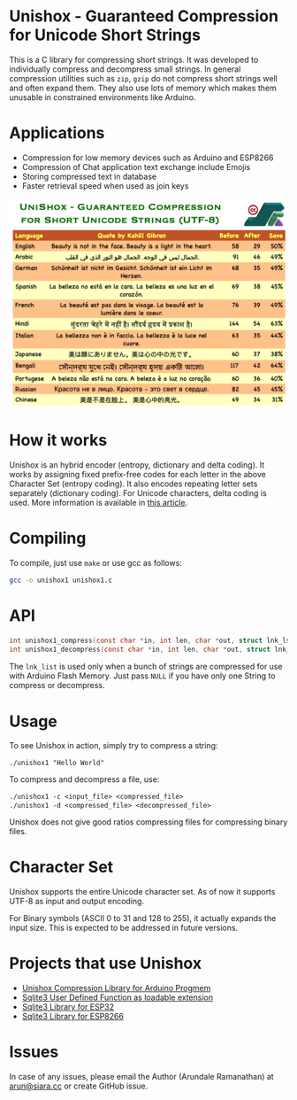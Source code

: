 # Unishox - Guaranteed Compression for Unicode Short Strings

This is a C library for compressing short strings.  It was developed to individually compress and decompress small strings. In general compression utilities such as `zip`, `gzip` do not compress short strings well and often expand them. They also use lots of memory which makes them unusable in constrained environments like Arduino.

# Applications

- Compression for low memory devices such as Arduino and ESP8266
- Compression of Chat application text exchange include Emojis
- Storing compressed text in database
- Faster retrieval speed when used as join keys

![Promo video](Banner1.png?raw=true)

# How it works

Unishox is an hybrid encoder (entropy, dictionary and delta coding).  It works by assigning fixed prefix-free codes for each letter in the above Character Set (entropy coding).  It also encodes repeating letter sets separately (dictionary coding).  For Unicode characters, delta coding is used. More information is available in [this article](Unishox_Article_1.pdf?raw=true).

# Compiling

To compile, just use `make` or use gcc as follows:

```sh
gcc -o unishox1 unishox1.c
```

# API

```C
int unishox1_compress(const char *in, int len, char *out, struct lnk_lst *prev_lines);
int unishox1_decompress(const char *in, int len, char *out, struct lnk_lst *prev_lines);
```

The `lnk_list` is used only when a bunch of strings are compressed for use with Arduino Flash Memory.  Just pass `NULL` if you have only one String to compress or decompress.

# Usage

To see Unishox in action, simply try to compress a string:

```
./unishox1 "Hello World"
```

To compress and decompress a file, use:

```
./unishox1 -c <input_file> <compressed_file>
./unishox1 -d <compressed_file> <decompressed_file>
```

Unishox does not give good ratios compressing files for compressing binary files.

# Character Set

Unishox supports the entire Unicode character set.  As of now it supports UTF-8 as input and output encoding.

For Binary symbols (ASCII 0 to 31 and 128 to 255), it actually expands the input size.  This is expected to be addressed in future versions.

# Projects that use Unishox

- [Unishox Compression Library for Arduino Progmem](https://github.com/siara-cc/Unishox_Arduino_Progmem_lib)
- [Sqlite3 User Defined Function as loadable extension](https://github.com/siara-cc/Unishox_Sqlite_UDF)
- [Sqlite3 Library for ESP32](https://github.com/siara-cc/esp32_arduino_sqlite3_lib)
- [Sqlite3 Library for ESP8266](https://github.com/siara-cc/esp_arduino_sqlite3_lib)

# Issues

In case of any issues, please email the Author (Arundale Ramanathan) at arun@siara.cc or create GitHub issue.
